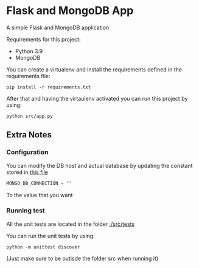 # Flask and MongoDB App
A simple Flask and MongoDB application

Requirements for this project:

* Python 3.9
* MongoDB


You can create a virtualenv and install the requirements defined in the requirements file: 
```commandline
pip install -r requirements.txt
```

After that and having the virtaulenv activated you can run this project by using:
```commandline
python src/app.py
```

## Extra Notes

### Configuration

You can modify the DB host and actual database by updating the constant stored in [this file](src/constants.py)
```python
MONGO_DB_CONNECTION = ""
```

To the value that you want


### Running test
All the unit tests are located in the folder [./src/tests](src/test)

You can run the unit tests by using:
```commandline
python -m unittest discover
```

(Just make sure to be outisde the folder src when running it)
